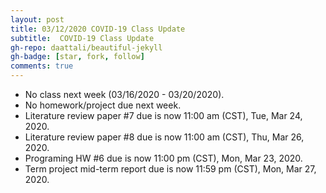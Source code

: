 ```yaml
---
layout: post
title: 03/12/2020 COVID-19 Class Update
subtitle:  COVID-19 Class Update
gh-repo: daattali/beautiful-jekyll
gh-badge: [star, fork, follow]
comments: true
---
```


* No class next week (03/16/2020 - 03/20/2020).
* No homework/project due next week.
* Literature review paper #7 due is now 11:00 am (CST), Tue, Mar 24, 2020.
* Literature review paper #8 due is now 11:00 am (CST), Thu, Mar 26, 2020.
* Programing HW #6 due is now 11:00 pm (CST), Mon, Mar 23, 2020.
* Term project mid-term report due is now 11:59 pm (CST), Mon, Mar 27, 2020.
